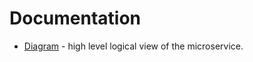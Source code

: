 # Documentation

*  [Diagram](./System_Architecture_Overview.pdf) - high level logical view of the microservice.
